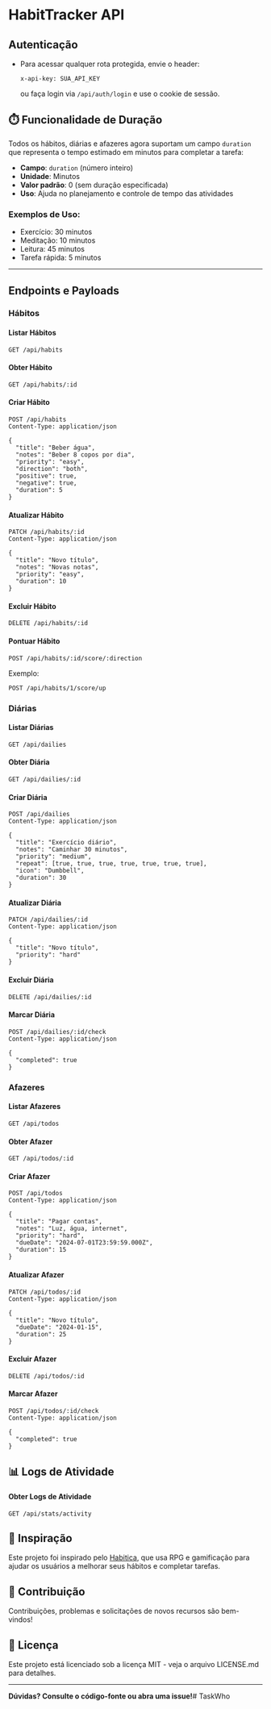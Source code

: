 # HabitTracker API

## Autenticação

- Para acessar qualquer rota protegida, envie o header:
  ```
  x-api-key: SUA_API_KEY
  ```
  ou faça login via `/api/auth/login` e use o cookie de sessão.

## ⏱️ Funcionalidade de Duração

Todos os hábitos, diárias e afazeres agora suportam um campo `duration` que representa o tempo estimado em minutos para completar a tarefa:

- **Campo**: `duration` (número inteiro)
- **Unidade**: Minutos
- **Valor padrão**: 0 (sem duração especificada)
- **Uso**: Ajuda no planejamento e controle de tempo das atividades

### Exemplos de Uso:
- Exercício: 30 minutos
- Meditação: 10 minutos
- Leitura: 45 minutos
- Tarefa rápida: 5 minutos

---

## Endpoints e Payloads

### Hábitos

#### Listar Hábitos
```
GET /api/habits
```

#### Obter Hábito
```
GET /api/habits/:id
```

#### Criar Hábito
```
POST /api/habits
Content-Type: application/json

{
  "title": "Beber água",
  "notes": "Beber 8 copos por dia",
  "priority": "easy",
  "direction": "both",
  "positive": true,
  "negative": true,
  "duration": 5
}
```

#### Atualizar Hábito
```
PATCH /api/habits/:id
Content-Type: application/json

{
  "title": "Novo título",
  "notes": "Novas notas",
  "priority": "easy",
  "duration": 10
}
```

#### Excluir Hábito
```
DELETE /api/habits/:id
```

#### Pontuar Hábito
```
POST /api/habits/:id/score/:direction
```
Exemplo:
```
POST /api/habits/1/score/up
```

### Diárias

#### Listar Diárias
```
GET /api/dailies
```

#### Obter Diária
```
GET /api/dailies/:id
```

#### Criar Diária
```
POST /api/dailies
Content-Type: application/json

{
  "title": "Exercício diário",
  "notes": "Caminhar 30 minutos",
  "priority": "medium",
  "repeat": [true, true, true, true, true, true, true],
  "icon": "Dumbbell",
  "duration": 30
}
```

#### Atualizar Diária
```
PATCH /api/dailies/:id
Content-Type: application/json

{
  "title": "Novo título",
  "priority": "hard"
}
```

#### Excluir Diária
```
DELETE /api/dailies/:id
```

#### Marcar Diária
```
POST /api/dailies/:id/check
Content-Type: application/json

{
  "completed": true
}
```

### Afazeres

#### Listar Afazeres
```
GET /api/todos
```

#### Obter Afazer
```
GET /api/todos/:id
```

#### Criar Afazer
```
POST /api/todos
Content-Type: application/json

{
  "title": "Pagar contas",
  "notes": "Luz, água, internet",
  "priority": "hard",
  "dueDate": "2024-07-01T23:59:59.000Z",
  "duration": 15
}
```

#### Atualizar Afazer
```
PATCH /api/todos/:id
Content-Type: application/json

{
  "title": "Novo título",
  "dueDate": "2024-01-15",
  "duration": 25
}
```

#### Excluir Afazer
```
DELETE /api/todos/:id
```

#### Marcar Afazer
```
POST /api/todos/:id/check
Content-Type: application/json

{
  "completed": true
}
```

## 📊 Logs de Atividade

#### Obter Logs de Atividade
```
GET /api/stats/activity
```

## 🙏 Inspiração

Este projeto foi inspirado pelo [Habitica](https://habitica.com/), que usa RPG e gamificação para ajudar os usuários a melhorar seus hábitos e completar tarefas.

## 🤝 Contribuição

Contribuições, problemas e solicitações de novos recursos são bem-vindos!

## 📄 Licença

Este projeto está licenciado sob a licença MIT - veja o arquivo LICENSE.md para detalhes.

---

**Dúvidas? Consulte o código-fonte ou abra uma issue!**#   T a s k W h o 
 
 